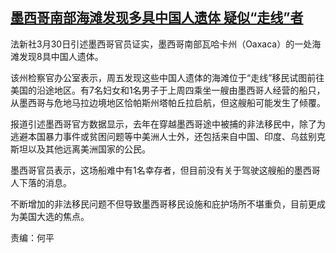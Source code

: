 <!--1711911996000-->
[墨西哥南部海滩发现多具中国人遗体 疑似“走线”者](https://www.rfa.org/mandarin/yataibaodao/junshiwaijiao/jz-03312024150620.html)
------

<p style="text-align: left;">法新社3月30日引述墨西哥官员证实，墨西哥南部瓦哈卡州（Oaxaca）的一处海滩发现8具中国人遗体。</p><p style="text-align: left;"></p><p style="text-align: left;">该州检察官办公室表示，周五发现这些中国人遗体的海滩位于“走线”移民试图前往美国的沿途地区。有7名妇女和1名男子于上周四乘坐一艘由墨西哥人经营的船只，从墨西哥与危地马拉边境地区恰帕斯州塔帕丘拉启航，但这艘船可能发生了倾覆。</p><p style="text-align: left;"></p><p style="text-align: left;">报道引述墨西哥官方数据显示，去年在穿越墨西哥途中被捕的非法移民中，除了为逃避本国暴力事件或贫困问题等中美洲人士外，还包括来自中国、印度、乌兹别克斯坦以及其他远离美洲国家的公民。</p><p style="text-align: left;"></p><p style="text-align: left;">墨西哥官员表示，这场船难中有1名幸存者，但目前没有关于驾驶这艘船的墨西哥人下落的消息。</p><p style="text-align: left;"></p><p style="text-align: left;">不断增加的非法移民问题不但导致墨西哥移民设施和庇护场所不堪重负，目前更成为美国大选的焦点。</p><p style="text-align: left;"></p><p style="text-align: left;">责编：何平</p><p style="text-align: left;"></p><p style="text-align: left;"></p>

